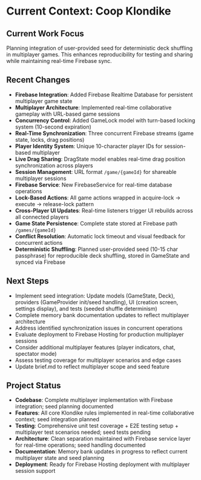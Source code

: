 # Current Context: Coop Klondike

## Current Work Focus

Planning integration of user-provided seed for deterministic deck shuffling in multiplayer games. This enhances reproducibility for testing and sharing while maintaining real-time Firebase sync.

## Recent Changes

- **Firebase Integration**: Added Firebase Realtime Database for persistent multiplayer game state
- **Multiplayer Architecture**: Implemented real-time collaborative gameplay with URL-based game sessions
- **Concurrency Control**: Added GameLock model with turn-based locking system (10-second expiration)
- **Real-Time Synchronization**: Three concurrent Firebase streams (game state, locks, drag positions)
- **Player Identity System**: Unique 10-character player IDs for session-based multiplayer
- **Live Drag Sharing**: DragState model enables real-time drag position synchronization across players
- **Session Management**: URL format `/game/{gameId}` for shareable multiplayer sessions
- **Firebase Service**: New FirebaseService for real-time database operations
- **Lock-Based Actions**: All game actions wrapped in acquire-lock → execute → release-lock pattern
- **Cross-Player UI Updates**: Real-time listeners trigger UI rebuilds across all connected players
- **Game State Persistence**: Complete state stored at Firebase path `/games/{gameId}`
- **Conflict Resolution**: Automatic lock timeout and visual feedback for concurrent actions
- **Deterministic Shuffling**: Planned user-provided seed (10-15 char passphrase) for reproducible deck shuffling, stored in GameState and synced via Firebase

## Next Steps

- Implement seed integration: Update models (GameState, Deck), providers (GameProvider init/seed handling), UI (creation screen, settings display), and tests (seeded shuffle determinism)
- Complete memory bank documentation updates to reflect multiplayer architecture
- Address identified synchronization issues in concurrent operations
- Evaluate deployment to Firebase Hosting for production multiplayer sessions
- Consider additional multiplayer features (player indicators, chat, spectator mode)
- Assess testing coverage for multiplayer scenarios and edge cases
- Update brief.md to reflect multiplayer scope and seed feature

## Project Status

- **Codebase**: Complete multiplayer implementation with Firebase integration; seed planning documented
- **Features**: All core Klondike rules implemented in real-time collaborative context; seed integration planned
- **Testing**: Comprehensive unit test coverage + E2E testing setup + multiplayer test scenarios needed; seed tests pending
- **Architecture**: Clean separation maintained with Firebase service layer for real-time operations; seed handling documented
- **Documentation**: Memory bank updates in progress to reflect current multiplayer state and seed planning
- **Deployment**: Ready for Firebase Hosting deployment with multiplayer session support